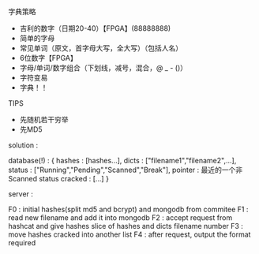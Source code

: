 字典策略

- 吉利的数字（日期20-40）【FPGA】(88888888)
- 简单的字母
- 常见单词（原文，首字母大写，全大写）（包括人名）
- 6位数字【FPGA】
- 字母/单词/数字组合（下划线，减号，混合，@ _  - ()）
- 字符变易
- 字典！！

TIPS

- 先随机若干穷举
- 先MD5

solution :

database(!)  :
{
    hashes   : [hashes...],
    dicts    : ["filename1","filename2",...],
    status   : ["Running","Pending","Scanned","Break"],
    pointer  : 最近的一个非Scanned status
    cracked  : [...]
}

server   :

F0 : initial hashes(split md5 and bcrypt) and mongodb from commitee
F1 : read new filename and add it into mongodb
F2 : accept request from hashcat and give hashes slice of hashes and dicts filename number
F3 : move hashes cracked into another list
F4 : after request, output the format required
